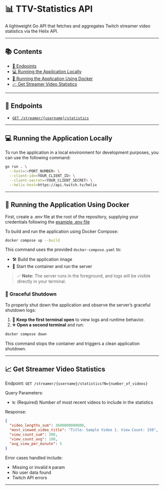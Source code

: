 # 📊 TTV-Statistics API

A lightweight Go API that fetches and aggregates Twitch streamer video statistics via the Helix API.

---

## 📚 Contents

* [📌 Endpoints](#endpoints)
* [💻 Running the Application Locally](#running-the-application-locally)
* [🐳 Running the Application Using Docker](#-running-the-application-using-docker)
* [📈 Get Streamer Video Statistics](#get-streamer-video-statistics)

---

## 📌 Endpoints

* [`GET /streamer/{username}/statistics`](#get-streamer-video-statistics)

---

## 💻 Running the Application Locally

To run the application in a local environment for development purposes, you can use the following command:

```bash
go run . \
  --host=:<PORT_NUMBER> \
  --client-id=<YOUR_CLIENT_ID> \
  --client-secret=<YOUR_CLIENT_SECRET> \
  --helix-host=https://api.twitch.tv/helix
```

---

## 🐳 Running the Application Using Docker

First, create a .env file at the root of the repository, supplying your credentials following the [example .env file](.env.example)

To build and run the application using Docker Compose:

```bash
docker compose up --build
```

This command uses the provided `docker-compose.yaml` to:

* 🛠️ Build the application image
* 🚀 Start the container and run the server

> ✅ **Note:** The server runs in the foreground, and logs will be visible directly in your terminal.

### 🔻 Graceful Shutdown

To properly shut down the application and observe the server’s graceful shutdown logs:

1. 💾 **Keep the first terminal open** to view logs and runtime behavior.
2. ➕ **Open a second terminal** and run:

```bash
docker compose down
```

This command stops the container and triggers a clean application shutdown.

---

## 📈 Get Streamer Video Statistics

Endpoint:
`GET /streamer/{username}/statistics?N={number_of_videos}`

Query Parameters:

* `N`: (Required) Number of most recent videos to include in the statistics

Response:

```json
{
  "video_lengths_sum": 3600000000000,
  "most_viewed_video_title": "Title: Sample Video 1. View Count: 150",
  "view_count_sum": 300,
  "view_count_avg": 100,
  "avg_view_per_minute": 5
}
```

Error cases handled include:

* Missing or invalid `N` param
* No user data found
* Twitch API errors

---
